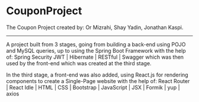 # CouponProject
The Coupon Project created by: Or Mizrahi, Shay Yadin, Jonathan Kaspi.

-----------------------------------------------------------------------------------------------------------------------------------------------------------------------------------

A project built from 3 stages, going from building a back-end using POJO and MySQL queries, up to using the Spring Boot Framework with the help of: Spring Security JWT | Hibernate | RESTful | Swagger
which was then used by the front-end which was created at the third stage.

In the third stage, a front-end was also added, using React.js for rendering components to create a Single-Page website with the help of: React Router | React Idle | HTML | CSS | Bootstrap | JavaScript | JSX | Formik | yup | axios
